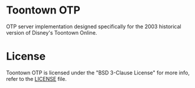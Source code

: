 # Toontown OTP

OTP server implementation designed specifically for the 2003 historical version of Disney's Toontown Online.

# License

Toontown OTP is licensed under the "BSD 3-Clause License" for more info, refer to the [LICENSE](LICENSE) file.
